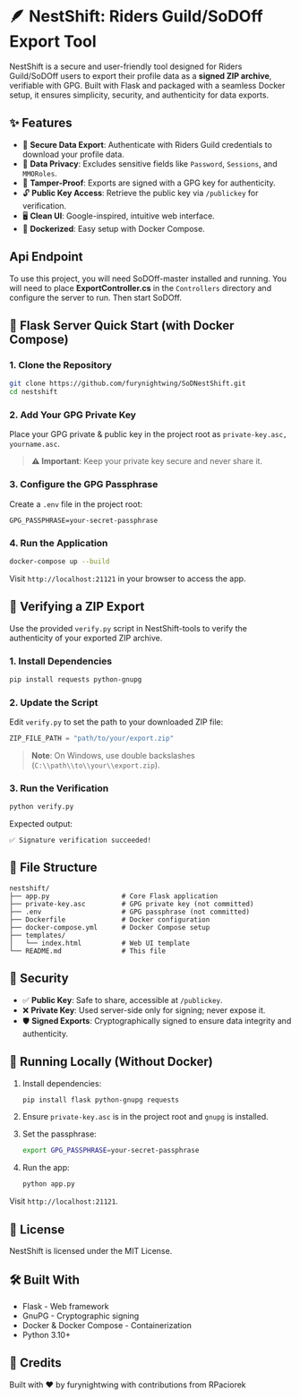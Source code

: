 # 🪶 NestShift: Riders Guild/SoDOff Export Tool

NestShift is a secure and user-friendly tool designed for Riders Guild/SoDOff users to export their profile data as a **signed ZIP archive**, verifiable with GPG. Built with Flask and packaged with a seamless Docker setup, it ensures simplicity, security, and authenticity for data exports.

## ✨ Features

- 🔐 **Secure Data Export**: Authenticate with Riders Guild credentials to download your profile data.
- 🧹 **Data Privacy**: Excludes sensitive fields like `Password`, `Sessions`, and `MMORoles`.
- 🔏 **Tamper-Proof**: Exports are signed with a GPG key for authenticity.
- 🔓 **Public Key Access**: Retrieve the public key via `/publickey` for verification.
- 🖥️ **Clean UI**: Google-inspired, intuitive web interface.
- 🐳 **Dockerized**: Easy setup with Docker Compose.


## Api Endpoint

To use this project, you will need SoDOff-master installed and running. 
You will need to place **ExportController.cs** in the `Controllers` directory and configure the server to run.
Then start SoDOff.

## 🚀 Flask Server Quick Start (with Docker Compose)

### 1. Clone the Repository

```bash
git clone https://github.com/furynightwing/SoDNestShift.git
cd nestshift
```

### 2. Add Your GPG Private Key

Place your GPG private & public key in the project root as `private-key.asc, yourname.asc`.

> **⚠️ Important**: Keep your private key secure and never share it.

### 3. Configure the GPG Passphrase

Create a `.env` file in the project root:

```
GPG_PASSPHRASE=your-secret-passphrase
```

### 4. Run the Application

```bash
docker-compose up --build
```

Visit `http://localhost:21121` in your browser to access the app.

## 🧪 Verifying a ZIP Export

Use the provided `verify.py` script in NestShift-tools to verify the authenticity of your exported ZIP archive.

### 1. Install Dependencies

```bash
pip install requests python-gnupg
```

### 2. Update the Script

Edit `verify.py` to set the path to your downloaded ZIP file:

```python
ZIP_FILE_PATH = "path/to/your/export.zip"
```

> **Note**: On Windows, use double backslashes (`C:\\path\\to\\your\\export.zip`).

### 3. Run the Verification

```bash
python verify.py
```

Expected output:

```
✅ Signature verification succeeded!
```

## 🔧 File Structure

```
nestshift/
├── app.py                  # Core Flask application
├── private-key.asc         # GPG private key (not committed)
├── .env                    # GPG passphrase (not committed)
├── Dockerfile              # Docker configuration
├── docker-compose.yml      # Docker Compose setup
├── templates/
│   └── index.html          # Web UI template
└── README.md               # This file
```

## 🔐 Security

- ✅ **Public Key**: Safe to share, accessible at `/publickey`.
- ❌ **Private Key**: Used server-side only for signing; never expose it.
- 🛡️ **Signed Exports**: Cryptographically signed to ensure data integrity and authenticity.

## 🧰 Running Locally (Without Docker)

1. Install dependencies:

   ```bash
   pip install flask python-gnupg requests
   ```
2. Ensure `private-key.asc` is in the project root and `gnupg` is installed.
3. Set the passphrase:

   ```bash
   export GPG_PASSPHRASE=your-secret-passphrase
   ```
4. Run the app:

   ```bash
   python app.py
   ```

Visit `http://localhost:21121`.

## 🪪 License

NestShift is licensed under the MIT License.

## 🛠 Built With

- Flask - Web framework
- GnuPG - Cryptographic signing
- Docker & Docker Compose - Containerization
- Python 3.10+

## 🙌 Credits

Built with ❤️ by furynightwing with contributions from RPaciorek